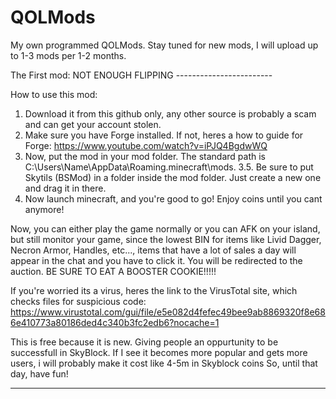 # QOLMods
My own programmed QOLMods. Stay tuned for new mods, I will upload up to 1-3 mods per 1-2 months.

The First mod: NOT ENOUGH FLIPPING ------------------------

How to use this mod:

1. Download it from this github only, any other source is probably a scam and can get your account stolen.
2. Make sure you have Forge installed. If not, heres a how to guide for Forge: https://www.youtube.com/watch?v=iPJQ4BgdwWQ
3. Now, put the mod in your mod folder. The standard path is C:\Users\Name\AppData\Roaming\.minecraft\mods.
3.5. Be sure to put Skytils (BSMod) in a folder inside the mod folder. Just create a new one and drag it in there.
4. Now launch minecraft, and you're good to go! Enjoy coins until you cant anymore!

Now, you can either play the game normally or you can AFK on your island, but still monitor your game, since the lowest BIN for items like Livid Dagger, Necron Armor, Handles, etc..., items that have a lot of sales a day will appear in the chat and you have to click it. You will be redirected to the auction. BE SURE TO EAT A BOOSTER COOKIE!!!!!

If you're worried its a virus, heres the link to the VirusTotal site, which checks files for suspicious code: https://www.virustotal.com/gui/file/e5e082d4fefec49bee9ab8869320f8e686e410773a80186ded4c340b3fc2edb6?nocache=1

This is free because it is new. Giving people an oppurtunity to be successfull in SkyBlock. If I see it becomes more popular and gets more users, i will probably make it cost like 4-5m in Skyblock coins
So, until that day, have fun!

-----------------------------------------------------------
